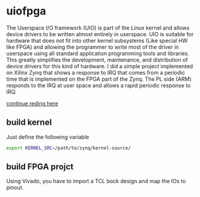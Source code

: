 
# uiofpga

The Userspace I/O framework (UIO) is part of the Linux kernel and allows device drivers to be written almost entirely in userspace. UIO is suitable for hardware that does not fit into other kernel subsystems (Like special HW like FPGA) and allowing the programmer to write most of the driver in userspace using all standard application programming tools and libraries. This greatly simplifies the development, maintenance, and distribution of device drivers for this kind of hardware. I did a simple project implemented on Xilinx Zynq that shows a response to IRQ that comes from a periodic time that is implemented on the FPGA part of the Zynq. The PL side (ARM) responds to the IRQ at user space and allows a rapid periodic response to IRQ. 

[continue reding here](https://yairgadelov.me/2020/02/linux-uio-driver-to-handle-with-irq-source./)

## build kernel
Just define the following variable
```bash
export KERNEL_SRC=/path/to/zynq/kernel-source/
```

## build FPGA projct
Using Vivado, you have to import a TCL bock design and map the IOs to pinout.
